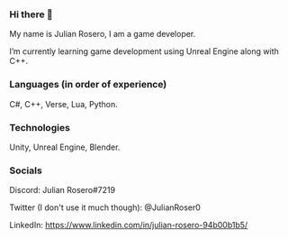 ### Hi there 👋

My name is Julian Rosero, I am a game developer.

I’m currently learning game development using Unreal Engine along with C++.

### Languages (in order of experience)
C#, C++, Verse, Lua, Python.

### Technologies
Unity, Unreal Engine, Blender.

### Socials

Discord: Julian Rosero#7219

Twitter (I don't use it much though): @JulianRoser0

LinkedIn: https://www.linkedin.com/in/julian-rosero-94b00b1b5/

